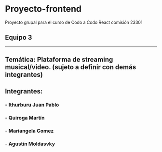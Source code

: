 # Proyecto-frontend
Proyecto grupal para el curso de Codo a Codo React comisión 23301

## Equipo 3
   --------
## Temática: Plataforma de streaming musical/video. (sujeto a definir con demás integrantes)

## Integrantes:

### - Ithurburu Juan Pablo
### - Quiroga Martín
### - Mariangela Gomez
### - Agustín Moldasvky
